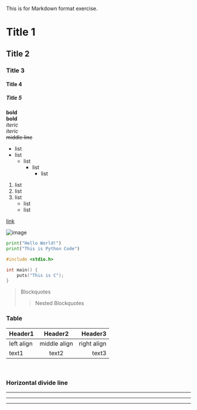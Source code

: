 This is for Markdown format exercise.
<br>

# Title 1
## Title 2
### Title 3
#### Title 4
##### Title 5


**bold** <br>
__bold__ <br>
*iteric* <br>
_iteric_ <br>
~~middle line~~

- list
- list
    - list
        - list
            - list

1. list
2. list
2. list
    - list
    - list

[link](https://www.google.com)

![image](https://upload.wikimedia.org/wikipedia/commons/thumb/3/3c/Google_Favicon_2025.svg/250px-Google_Favicon_2025.svg.png)

```python
print("Hello World!")
print("This is Python Code")
```

```c
#include <stdio.h>

int main() {
    puts("This is C");
}
```

> Blockquotes
>> Nested Blockquotes

### Table
| Header1 | Header2 | Header3 |
| :-- | :--: | --: |
| left align | middle align | right align |
| text1 | text2 | text3 |

<br>

### Horizontal divide line
---
***
___



